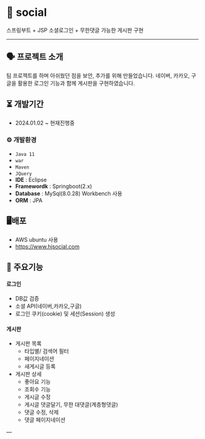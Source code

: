 # 📓 social
스프링부트 + JSP 소셜로그인 + 무한댓글 가능한 게시판 구현

---

## 🗣 프로젝트 소개
팀 프로젝트를 하며 아쉬웠던 점을 보안, 추가를 위해 만들었습니다.
네이버, 카카오, 구글을 활용한 로그인 기능과 함께 게시판을 구현하였습니다.

## ⏳ 개발기간
- 2024.01.02 ~ 현재진행중

### ⚙️ 개발환경
- `Java 11`
- `war`
- `Maven`
- `JQuery`
- **IDE** : Eclipse
- **Framewordk** : Springboot(2.x)
- **Database** : MySql(8.0.28) Workbench 사용
- **ORM** : JPA

## 🖥️배포
- AWS ubuntu 사용
- https://www.hjsocial.com

## 📌 주요기능
#### 로그인
* DB값 검증
* 소셜 API(네이버,카카오,구글)
* 로그인 쿠키(cookie) 및 세션(Session) 생성
#### 게시판
* 게시판 목록
  - 타입별/ 검색어 필터
  - 페이지네이션
  - 새게시글 등록
* 게시판 상세
  - 좋아요 기능
  - 조회수 기능
  - 게시글 수정
  - 게시글 댓글달기, 무한 대댓글(계층형댓글)
  - 댓글 수정, 삭제
  - 댓글 페이지네이션

—


